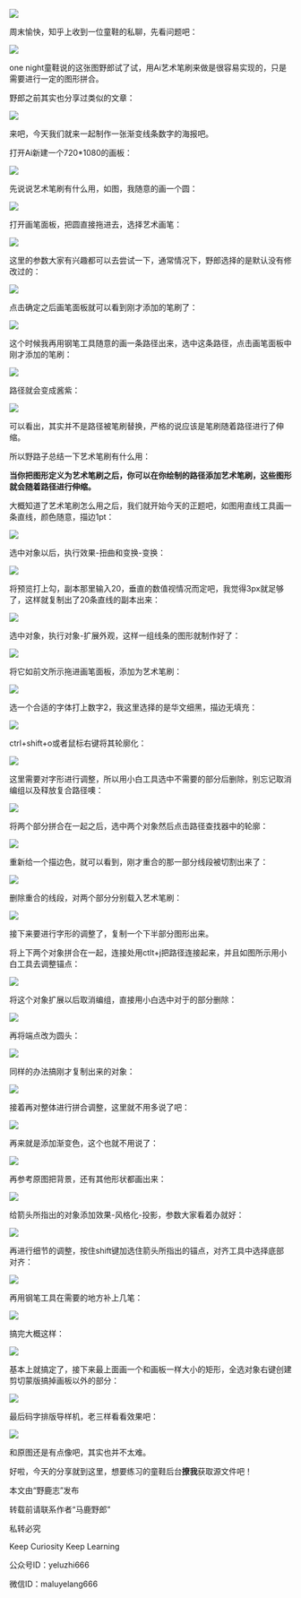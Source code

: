 ![](https://pic3.zhimg.com/v2-0ae19b07d1c7fa6120dd7c1fcd707b3e_r.jpg)

周末愉快，知乎上收到一位童鞋的私聊，先看问题吧：

![](https://pic1.zhimg.com/v2-e7fba3f1813595ea12c095952306aa88_r.jpg)

one night童鞋说的这张图野郎试了试，用Ai艺术笔刷来做是很容易实现的，只是需要进行一定的图形拼合。

野郎之前其实也分享过类似的文章：

![](https://pic2.zhimg.com/v2-843b39351fde05a086accd4d5b707cd9_r.jpg)

来吧，今天我们就来一起制作一张渐变线条数字的海报吧。

打开Ai新建一个720\*1080的画板：

![](https://pic4.zhimg.com/v2-e2575fd89c78dd480cf104e4ac54b48b_r.jpg)

先说说艺术笔刷有什么用，如图，我随意的画一个圆：

![](https://pic2.zhimg.com/v2-f69d58b8b991a673c597c9564d270e55_r.jpg)

打开画笔面板，把圆直接拖进去，选择艺术画笔：

![](https://pic1.zhimg.com/v2-adf5f64d37afd4aa789857f0b9252c14_r.jpg)

这里的参数大家有兴趣都可以去尝试一下，通常情况下，野郎选择的是默认没有修改过的：

![](https://pic2.zhimg.com/v2-bcf48639c2644d1bcc34a2440d606ca1_r.jpg)

点击确定之后画笔面板就可以看到刚才添加的笔刷了：

![](https://pic2.zhimg.com/v2-bf89ccb741dfd95c55f81cd96effc9b5_r.jpg)

这个时候我再用钢笔工具随意的画一条路径出来，选中这条路径，点击画笔面板中刚才添加的笔刷：

![](https://pic2.zhimg.com/v2-f4605db3a208f194682c524aa39b72dd_r.jpg)

路径就会变成酱紫：

![](https://pic3.zhimg.com/v2-c248d323764922f88de7038811e94d8e_r.jpg)

可以看出，其实并不是路径被笔刷替换，严格的说应该是笔刷随着路径进行了伸缩。

所以野路子总结一下艺术笔刷有什么用：

**当你把图形定义为艺术笔刷之后，你可以在你绘制的路径添加艺术笔刷，这些图形就会随着路径进行伸缩。**

大概知道了艺术笔刷怎么用之后，我们就开始今天的正题吧，如图用直线工具画一条直线，颜色随意，描边1pt：

![](https://pic2.zhimg.com/v2-bcf499c02737fc5e43148ee50f5c4215_r.jpg)

选中对象以后，执行效果-扭曲和变换-变换：

![](https://pic3.zhimg.com/v2-36eef8d28f58f02445ea899fdc92124a_r.jpg)

将预览打上勾，副本那里输入20，垂直的数值视情况而定吧，我觉得3px就足够了，这样就复制出了20条直线的副本出来：

![](https://pic4.zhimg.com/v2-8daec7bd11f37cb9613db33016020b7f_r.jpg)

选中对象，执行对象-扩展外观，这样一组线条的图形就制作好了：

![](https://pic2.zhimg.com/v2-561d36aea760ecfd7e1500e23036a27d_r.jpg)

将它如前文所示拖进画笔面板，添加为艺术笔刷：

![](https://pic2.zhimg.com/v2-96a9f563a578de88d0c3a6f76552c3e1_r.jpg)

选一个合适的字体打上数字2，我这里选择的是华文细黑，描边无填充：

![](https://pic1.zhimg.com/v2-9e38e2e19e6308c411512efefccc7c00_r.jpg)

ctrl+shift+o或者鼠标右键将其轮廓化：

![](https://pic3.zhimg.com/v2-30c541849ac34e981cb6e9235b57bda6_r.jpg)

这里需要对字形进行调整，所以用小白工具选中不需要的部分后删除，别忘记取消编组以及释放复合路径噢：  

![](https://pic3.zhimg.com/v2-76607556284616329ddc32074ef255ae_r.jpg)

将两个部分拼合在一起之后，选中两个对象然后点击路径查找器中的轮廓：

![](https://pic2.zhimg.com/v2-46638240ee6e9df8d91f29a322cc7d61_r.jpg)

重新给一个描边色，就可以看到，刚才重合的那一部分线段被切割出来了：

![](https://pic3.zhimg.com/v2-a9488af97a68f25195cf5dbd3410550e_r.jpg)

删除重合的线段，对两个部分分别载入艺术笔刷：

![](https://pic4.zhimg.com/v2-5039b3bc3c38f159be61d9aca2c67f7b_r.jpg)

接下来要进行字形的调整了，复制一个下半部分图形出来。

将上下两个对象拼合在一起，连接处用ctlt+j把路径连接起来，并且如图所示用小白工具去调整锚点：

![](https://pic2.zhimg.com/v2-efb9d4c9741635abcc285ba97cfaecf9_r.jpg)

将这个对象扩展以后取消编组，直接用小白选中对于的部分删除：

![](https://pic4.zhimg.com/v2-b5f7fadc0c68c33e1a6a1d3f6a2d0ae7_r.jpg)

再将端点改为圆头：

![](https://pic2.zhimg.com/v2-8308f5ffcaf4980fa7135dca8f3e8425_r.jpg)

同样的办法搞刚才复制出来的对象：

![](https://pic1.zhimg.com/v2-3243fc994c58d5ea2513df143465fa18_r.jpg)

接着再对整体进行拼合调整，这里就不用多说了吧：

![](https://pic3.zhimg.com/v2-8220a127ebea49f707916071bede6ab2_r.jpg)

再来就是添加渐变色，这个也就不用说了：

![](https://pic2.zhimg.com/v2-152ddc9c176ecb3514105cd96fcd78a9_r.jpg)

再参考原图把背景，还有其他形状都画出来：

![](https://pic3.zhimg.com/v2-b4be9458d0a2d645f236c339311043c6_r.jpg)

给箭头所指出的对象添加效果-风格化-投影，参数大家看着办就好：

![](https://pic3.zhimg.com/v2-d123fe0d4942cd941e0b443c3c1e60be_r.jpg)

再进行细节的调整，按住shift键加选住箭头所指出的锚点，对齐工具中选择底部对齐：

![](https://pic3.zhimg.com/v2-e5e79cb3f5040b56b3656c850d26b7d2_r.jpg)

再用钢笔工具在需要的地方补上几笔：

![](https://pic1.zhimg.com/v2-d60395fb3d42a01fa7c66d2f2e2ca2f0_r.jpg)

搞完大概这样：

![](https://pic4.zhimg.com/v2-319b9fac8c763b46dd5872f7c1360363_r.jpg)

基本上就搞定了，接下来最上面画一个和画板一样大小的矩形，全选对象右键创建剪切蒙版搞掉画板以外的部分：

![](https://pic2.zhimg.com/v2-92069ebec45d2553b00eb3377d1c477d_r.jpg)

最后码字排版导样机，老三样看看效果吧：

![](https://pic4.zhimg.com/v2-331394a544118411d8f26245c7043c67_r.jpg)

和原图还是有点像吧，其实也并不太难。

好啦，今天的分享就到这里，想要练习的童鞋后台**撩我**获取源文件吧！

本文由“野鹿志”发布

转载前请联系作者“马鹿野郎”

私转必究

Keep Curiosity Keep Learning

公众号ID：yeluzhi666

微信ID：maluyelang666